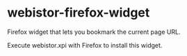 webistor-firefox-widget
=======================

Firefox widget that lets you bookmark the current page URL.

Execute webistor.xpi with Firefox to install this widget.
